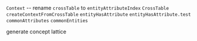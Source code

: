 `Context` -- rename `crossTable` to `entityAttributeIndex`
`CrossTable`
`createContextFromCrossTable`
`entityHasAttribute`
`entityHasAttribute.test`
`commonAttributes`
`commonEntities`

generate concept lattice

